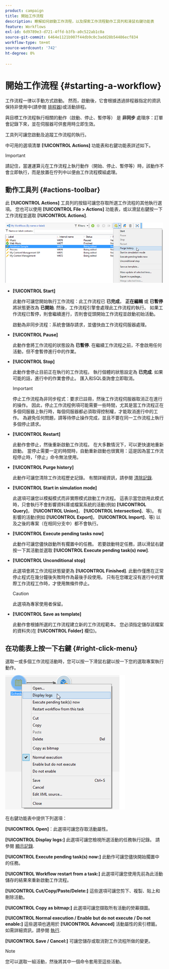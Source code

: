 ```yaml
---
product: campaign
title: 開始工作流程
description: 瞭解如何啟動工作流程，以及探索工作流程動作工具列和滑鼠右鍵功能表
feature: Workflows
exl-id: 6d9789e3-d721-4ffd-b3fb-a0c522ab1c0a
source-git-commit: 6464e1121b907f44db9c0c3add28b54486ecf834
workflow-type: tm+mt
source-wordcount: '742'
ht-degree: 0%

---
```


# 開始工作流程 {#starting-a-workflow}

工作流程一律以手動方式啟動。 然而，啟動後，它會根據透過排程器指定的資訊保持非使用中(請參閱 [排程器](scheduler.md))或活動排程。

與目標工作流程執行相關的動作（啟動、停止、暫停等） 是 **非同步** 處理序：訂單會記錄下來，並在伺服器可供套用時立即生效。

工具列可讓您啟動及追蹤工作流程的執行。

中可用的選項清單 **[!UICONTROL Actions]** 功能表和右鍵功能表詳述如下。

>[!IMPORTANT]
>
>請記住，當運運算元在工作流程上執行動作（開始、停止、暫停等）時，該動作不會立即執行，而是放置在佇列中以便由工作流程模組處理。

## 動作工具列 {#actions-toolbar}

此 **[!UICONTROL Actions]** 工具列的按鈕可讓您存取所選工作流程的其他執行選項。 您也可以使用 **[!UICONTROL File > Actions]** 功能表，或以滑鼠右鍵按一下工作流程並選取 **[!UICONTROL Actions]**.

![](assets/purge_historique.png)

* **[!UICONTROL Start]**

   此動作可讓您開始執行工作流程：此工作流程已 **已完成**， **正在編輯** 或 **已暫停** 將狀態更改為 **已開始**. 然後，工作流程引擎會處理此工作流程的執行。 如果工作流程已暫停，則會繼續進行，否則會從頭開始工作流程並啟動初始活動。

   啟動為非同步流程：系統會儲存請求，並儘快由工作流程伺服器處理。

* **[!UICONTROL Pause]**

   此動作會將工作流程的狀態設為 **已暫停**. 在繼續工作流程之前，不會啟用任何活動，但不會暫停進行中的作業。

* **[!UICONTROL Stop]**

   此動作會停止目前正在執行的工作流程。 執行個體的狀態設定為 **已完成**. 如果可能的話，進行中的作業會停止。 匯入和SQL查詢會立即取消。

   >[!IMPORTANT]
   >
   >停止工作流程為非同步程式：要求已註冊，然後工作流程伺服器取消正在進行的操作。 因此，停止工作流程例項可能需要一些時間，尤其是當工作流程正在多個伺服器上執行時，每個伺服器都必須取得控制權，才能取消進行中的工作。 為避免任何問題，請等待停止操作完成，並且不要在同一工作流程上執行多個停止請求。

* **[!UICONTROL Restart]**

   此動作會停止，然後重新啟動工作流程。 在大多數情況下，可以更快速地重新啟動。 當停止需要一定的時間時，自動重新啟動也很實用：這是因為當工作流程停止時，「停止」命令無法使用。

* **[!UICONTROL Purge history]**

   此動作可讓您清除工作流程歷史記錄。 有關詳細資訊，請參閱 [清除記錄](monitor-workflow-execution.md#purging-the-logs).

* **[!UICONTROL Start in simulation mode]**

   此選項可讓您以模擬模式而非實際模式啟動工作流程。 這表示當您啟用此模式時，只會執行不會影響資料庫或檔案系統的活動(例如 **[!UICONTROL Query]**， **[!UICONTROL Union]**， **[!UICONTROL Intersection]**、等)。 有影響的活動(例如 **[!UICONTROL Export]**， **[!UICONTROL Import]**、等) 以及之後的專案（在相同分支中）都不會執行。

* **[!UICONTROL Execute pending tasks now]**

   此動作可讓您儘快啟動所有擱置中的任務。 若要啟動特定任務，請以滑鼠右鍵按一下其活動並選取 **[!UICONTROL Execute pending task(s) now]**.

* **[!UICONTROL Unconditional stop]**

   此選項會將工作流程狀態變更為 **[!UICONTROL Finished]**. 此動作僅應在正常停止程式在幾分鐘後失敗時作為最後手段使用。 只有在您確定沒有進行中的實際工作流程工作時，才使用無條件停止。

   >[!CAUTION]
   >
   >此選項為專家使用者保留。

* **[!UICONTROL Save as template]**

   此動作會根據所選的工作流程建立新的工作流程範本。 您必須指定儲存該檔案的資料夾(在 **[!UICONTROL Folder]** 欄位)。

## 在功能表上按一下右鍵 {#right-click-menu}

選取一或多個工作流程活動時，您可以按一下滑鼠右鍵以按一下您的選取專案執行動作。

![](assets/contextual_menu.png)

在右鍵功能表中提供下列選項：

**[!UICONTROL Open]**：此選項可讓您存取活動屬性。

**[!UICONTROL Display logs:]** 此選項可讓您檢視所選活動的任務執行記錄。 請參閱 [顯示記錄](monitor-workflow-execution.md#displaying-logs).

**[!UICONTROL Execute pending task(s) now:]** 此動作可讓您儘快開始擱置中的任務。

**[!UICONTROL Workflow restart from a task:]** 此選項可讓您使用先前為此活動儲存的結果來重新啟動工作流程。

**[!UICONTROL Cut/Copy/Paste/Delete:]** 這些選項可讓您剪下、複製、貼上和刪除活動。

**[!UICONTROL Copy as bitmap:]** 此選項可讓您擷取所有活動的熒幕擷圖。

**[!UICONTROL Normal execution / Enable but do not execute / Do not enable:]** 這些選項也適用於 **[!UICONTROL Advanced]** 活動屬性的索引標籤。 如需詳細資訊，請參閱 [執行](advanced-parameters.md#execution).

**[!UICONTROL Save / Cancel:]** 可讓您儲存或取消對工作流程所做的變更。

>[!NOTE]
>
>您可以選取一組活動，然後將其中一個命令套用至這些活動。

